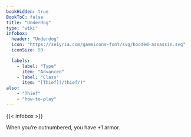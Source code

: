 ```yaml
---
bookHidden: true
BookToC: false
title: "Underdog"
type: "wiki"
infobox:
  header: "Underdog"
  icon: "https://seiyria.com/gameicons-font/svg/hooded-assassin.svg"
  iconSize: 50

  labels:
    - label: "Type"
      item: "Advanced"
    - label: "Class"
      item: "[Thief](/thief/)"
also:
    - "Thief"
    - "how-to-play"
---
```


{{< infobox >}}

When you’re outnumbered, you have +1 armor.